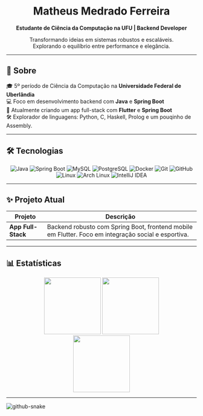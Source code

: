 <h1 align="center">Matheus Medrado Ferreira</h1>

<p align="center">
  <strong>Estudante de Ciência da Computação na UFU | Backend Developer</strong>
</p>

<p align="center">
  Transformando ideias em sistemas robustos e escaláveis.<br>
  Explorando o equilíbrio entre performance e elegância.
</p>

---

## 🚀 Sobre

🎓 5º período de Ciência da Computação na <strong>Universidade Federal de Uberlândia</strong>  
💻 Foco em desenvolvimento backend com <strong>Java</strong> e <strong>Spring Boot</strong>  
🌱 Atualmente criando um app full-stack com <strong>Flutter</strong> e <strong>Spring Boot</strong>  
🛠️ Explorador de linguagens: Python, C, Haskell, Prolog e um pouqinho de Assembly.

---

## 🛠️ Tecnologias

<div align="center">

![Java](https://img.shields.io/badge/java-%23ED8B00.svg?style=for-the-badge&logo=openjdk&logoColor=white) 
![Spring Boot](https://img.shields.io/badge/springboot-%236DB33F.svg?style=for-the-badge&logo=spring-boot&logoColor=white) 
![MySQL](https://img.shields.io/badge/mysql-%2300f.svg?style=for-the-badge&logo=mysql&logoColor=white) 
![PostgreSQL](https://img.shields.io/badge/postgresql-%23316192.svg?style=for-the-badge&logo=postgresql&logoColor=white) 
![Docker](https://img.shields.io/badge/docker-%230db7ed.svg?style=for-the-badge&logo=docker&logoColor=white) 
![Git](https://img.shields.io/badge/git-%23F05033.svg?style=for-the-badge&logo=git&logoColor=white) 
![GitHub](https://img.shields.io/badge/github-%23121011.svg?style=for-the-badge&logo=github&logoColor=white) 
![Linux](https://img.shields.io/badge/linux-%23FCC624.svg?style=for-the-badge&logo=linux&logoColor=black) 
![Arch Linux](https://img.shields.io/badge/archlinux-%231179C1.svg?style=for-the-badge&logo=arch-linux&logoColor=white) 
![IntelliJ IDEA](https://img.shields.io/badge/intellijidea-%23000000.svg?style=for-the-badge&logo=intellijidea&logoColor=white)

</div>

---
## ✨ Projeto Atual

| Projeto | Descrição |
| --- | --- |
| **App Full-Stack** | Backend robusto com Spring Boot, frontend mobile em Flutter. Foco em integração social e esportiva. |

---
## 📊 Estatísticas

<div align="center">
  <img src="https://github-readme-stats.vercel.app/api?username=matheusmedrado&show_icons=true&theme=tokyonight&hide_border=true&rank_icon=github" height="150"/>
  <img src="https://github-readme-stats.vercel.app/api/top-langs/?username=matheusmedrado&layout=compact&langs_count=8&theme=tokyonight&hide_border=true" height="150"/>
</div>

<div align="center">
  <img src="https://github-readme-streak-stats.herokuapp.com?user=matheusmedrado&theme=tokyonight&hide_border=true" height="150"/>
</div>

---

<picture>
  <source media="(prefers-color-scheme: dark)" srcset="https://raw.githubusercontent.com/SEU_USUARIO/SEU_USUARIO/output/github-snake-dark.svg" />
  <source media="(prefers-color-scheme: light)" srcset="https://raw.githubusercontent.com/SEU_USUARIO/SEU_USUARIO/output/github-snake.svg" />
  <img alt="github-snake" src="https://raw.githubusercontent.com/SEU_USUARIO/SEU_USUARIO/output/github-snake.svg" />
</picture>


